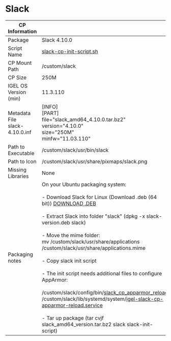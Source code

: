 # Slack

|  CP Information |            |
|-----------------|------------|
| Package | Slack 4.10.0 |
| Script Name | [slack-cp-init-script.sh](slack-cp-init-script.sh) |
| CP Mount Path | /custom/slack |
| CP Size | 250M |
| IGEL OS Version (min) | 11.3.110 |
| Metadata File <br /> slack-4.10.0.inf | [INFO] <br /> [PART] <br /> file="slack_amd64_4.10.0.tar.bz2" <br /> version="4.10.0" <br /> size="250M" <br /> minfw="11.03.110" |
| Path to Executable | /custom/slack/usr/bin/slack |
| Path to Icon | /custom/slack/usr/share/pixmaps/slack.png |
| Missing Libraries | None |
| Packaging notes | On your Ubuntu packaging system: <br /><br /> - Download Slack for Linux (Download .deb (64 bit)) [DOWNLOAD .DEB](https://slack.com/downloads/linux) <br /><br /> - Extract Slack into folder "slack" (dpkg -x slack-version.deb slack) <br /><br /> - Move the mime folder: <br /> mv /custom/slack/usr/share/applications /custom/slack/usr/share/applications.mime <br /><br /> - Copy slack init script <br /><br /> - The init script needs additional files to configure AppArmor: <br /><br /> /custom/slack/config/bin/[slack_cp_apparmor_reload](slack_cp_apparmor_reload) <br /> /custom/slack/lib/systemd/system/[igel-slack-cp-apparmor-reload.service](igel-slack-cp-apparmor-reload.service) <br /><br /> - Tar up package (tar cvjf slack_amd64_version.tar.bz2 slack slack-init-script)|
